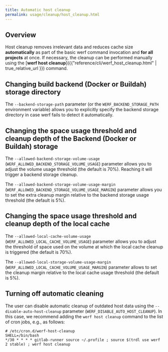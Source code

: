 ```yaml
---
title: Automatic host cleanup
permalink: usage/cleanup/host_cleanup.html
---
```


## Overview

Host cleanup removes irrelevant data and reduces cache size **automatically** as part of the basic werf command invocation and **for all projects** at once. If necessary, the cleanup can be performed manually using the [**werf host cleanup**]({{"reference/cli/werf_host_cleanup.html" | true_relative_url }}) command.

## Changing build backend (Docker or Buildah) storage directory

The `--backend-storage-path` parameter (or the `WERF_BACKEND_STORAGE_PATH` environment variable) allows you to explicitly specify the backend storage directory in case werf fails to detect it automatically.

## Changing the space usage threshold and cleanup depth of the Backend (Docker or Buildah) storage

The `--allowed-backend-storage-volume-usage` (`WERF_ALLOWED_BACKEND_STORAGE_VOLUME_USAGE`) parameter allows you to adjust the volume usage threshold (the default is 70%). Reaching it will trigger a backend storage cleanup.

The `--allowed-backend-storage-volume-usage-margin` (`WERF_ALLOWED_BACKEND_STORAGE_VOLUME_USAGE_MARGIN`) parameter allows you to set the extra cleanup margin relative to the backend storage usage threshold (the default is 5%).

## Changing the space usage threshold and cleanup depth of the local cache

The `--allowed-local-cache-volume-usage` (`WERF_ALLOWED_LOCAL_CACHE_VOLUME_USAGE`) parameter allows you to adjust the threshold of space used on the volume at which the local cache cleanup is triggered (the default is 70%).

The `--allowed-local-storage-volume-usage-margin` (`WERF_ALLOWED_LOCAL_CACHE_VOLUME_USAGE_MARGIN`) parameter allows to set the cleanup margin relative to the local cache usage threshold (the default is 5%).

## Turning off automatic cleaning

The user can disable automatic cleanup of outdated host data using the `--disable-auto-host-cleanup` parameter (`WERF_DISABLE_AUTO_HOST_CLEANUP`). In this case, we recommend adding the `werf host cleanup` command to the list of cron jobs, e.g., as follows:

```shell
# /etc/cron.d/werf-host-cleanup
SHELL=/bin/bash
*/30 * * * * gitlab-runner source ~/.profile ; source $(trdl use werf 2 stable) ; werf host cleanup
```
